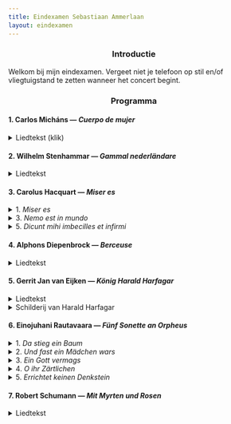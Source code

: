 ```yaml
---
title: Eindexamen Sebastiaan Ammerlaan
layout: eindexamen
---
```


<style>

.eindexamen
{
	white-space: pre;
}

.song
{
background: #444;
overflow: auto;
zoom: 1.0;
padding-bottom: 1em;
border: 1px solid #000;
}

.song .lyrics
{
float: left;
color: #ddd;
margin: 1em;
width: 20em;
}

.song #russian.lyrics { background: #009; }

.song #english.lyrics { background: #090; }   

.song .lyrics p { margin: .5em .2em; }
</style>
<center>

### Introductie
</center>
Welkom bij mijn eindexamen. Vergeet niet je telefoon op stil en/of vliegtuigstand te zetten wanneer het concert begint. 

<center>

### Programma
</center>

#### 1. Carlos Micháns ⁠— *Cuerpo de mujer*

<details><summary class="f5">Liedtekst (klik)</summary>
<div align="right">

**Pablo Neruda**
</div>
<p class="f6 lh-copy eindexamen overflow-auto">
Cuerpo de mujer, blancas colinas, muslos blancos,
	<i>Lichaam van een vrouw, blanke heuvels, blanke dijen,</i>
te pareces al mundo en tu actitud de entrega.
	<i>je lijkt op een wereld in je houding van overgave</i>
Mi cuerpo de labriego salvaje te socava
	<i>Mijn arbeiderslijf graaft ruw in je</i>
y hace saltar el hijo del fondo de la tierra.
	<i>en laat de zoon opspringen uit het diepst van de aarde.</i><br>
Fui solo como un túnel. De mí huían los pájaros
	<i>Ik ging alleen als een tunnel. Van mij vluchten de vogels</i>
y en mí la noche entraba su invasión poderosa.
	<i>en de nacht betrad mij met een krachtige invasie.</i>
Para sobrevivirme te forjé como un arma,
	<i>Om mezelf te overleven smeedde ik je als een wapen,</i>
como una flecha en mi arco, como una piedra en mi honda.
	<i>als een pijl in mijn boog, als een steen in mijn slinger.</i><br>
Pero cae la hora de la venganza, y te amo.
	<i>Maar het uur van de wraak valt, en ik hou van je.</i>
Cuerpo de piel, de musgo, de leche ávida y firme.
	<i>Lichaam van huid, van mos, van gretige en ferme melk.</i>
Ah los vasos del pecho! Ah los ojos de ausencia!
	<i>Ah de schepen van de borst! Ah de ogen van afwezigheid!</i>
Ah las rosas del pubis! Ah tu voz lenta y triste!
	<i>Ah de rozen van het schaambeen! Ah je zachte en trieste stem!</i><br>
Cuerpo de mujer mía, persistiré en tu gracia.
	<i>Vrouwenlichaam van mij, ik besta voort in jouw gratie.</i><br>
</p>
</details>

#### 2. Wilhelm Stenhammar ⁠— *Gammal nederländare*

<details><summary class="f5">Liedtekst</summary>
<div align="right">

**Bo Bergman**
</div>
<p class="f6 lh-copy eindexamen overflow-auto">
Det är inte roligt att stå och bulta längre Katinka.
	<i>Het is niet leuk meer om te staan kloppen, Katinka.</i>
Månen lyser och vädren gå,
	<i>De maan schijnt en de wind zwelt,</i>
och de frusna stjärnorna blinka.
	<i>en de bevroren sterren twinkelen.</i>
Min knoge är rod, min näsa blå.
	<i>Mijn knokkels zijn rood, mijn neus blauw.</i>
Se så, 
	<i>Kijk,</i>
lyft nu på dörrens klinka.
	<i>hef nu de deurklink op.</i><br>
Glänta på dörrn och låt mig få
	<i>Zet de deur op een kier en laat me</i>
tak över huvudet, din slinka.
	<i>een dak boven het hoofd hebben, jij sloerie.</i>
Du skall duka ett bord med små
	<i>Je zal een tafel dekken met kleine</i>
förgyllda koppar som vinka,
	<i>vergulde kopjes met een wenk,</i>
öl och brännvin och ost för två
	<i>Ale (bier) en brandewijn en kaas voor twee</i>
och så
	<i>en ook</i>
en fet och rykande skinka.
	<i>een vette en stomende ham.</i>
</p>
</details>

#### 3. Carolus Hacquart ⁠— *Miser es*

<details><summary class="f5">1. <i>Miser es</i></summary>
<div align="right">

**Thomas à Kempis**
</div>
<p class="f6 lh-copy eindexamen overflow-auto">
Miser es ubicumque fueris
	<i>Miserabel ben je waar je ook bent</i>
et quocumque te verteris
	<i>en waarheen je ook keert</i>
nisi ad Deum te convertas.
	<i>als je je niet tot de Heer bekeert.</i><br>
Quid turbaris
	<i>Waarom ben je verstoord</i>
qui a non succedit 
	<i>als alles niet lukt</i>
tibi sicut vis et desideras.
	<i>zoals jij wilt en verlangt.</i>
</p>
</details>

<details><summary class="f5">3. <i>Nemo est in mundo</i></summary>
<p class="f6 lh-copy eindexamen overflow-auto">
Nemo est in mundo
	<i>Er is niemand op de aarde</i>
sine aliqua tribulatione et angustia
	<i> zonder beproevingen en angst</i>
quam vis rex sit vel regina.
	<i>of je koning of koningin bent.</i>
</p>
</details>

<details><summary class="f5">5. <i>Dicunt mihi imbecilles et infirmi</i></summary>
<p class="f6 lh-copy eindexamen overflow-auto">
Dicunt mihi imbecilles et infirmi:
	<i>Zeggen veel imbecielen en zieken:</i>
"Ecce quam bonam vitam ille homo habet 
	<i>"Kijk wat een goed leven die man heeft</i>
Quam dives quam magnus quam potens et excelsus."
	<i>Hoe rijk en groots en machtig en krachtig."</i><br>
(6: Sed attende ad cælestia bona 
	<i>(Maar luister naar de hemelse goedheid</i>
et vide bis quod omnia ista temporalia nulla sunt.)
	<i>en zie dat al dit tijdelijke niets is.)</i>
</p>
</details>

#### 4. Alphons Diepenbrock ⁠— *Berceuse*

<details><summary class="f5">Liedtekst</summary>
<div align="right">

**Charles van Lerberghe**
</div>
<p class="f6 lh-copy eindexamen overflow-auto">
Le Seigneur a dit à son enfant:
	<i>De man heeft gezegd aan zijn kind:</i>
Va, par le clair jardin innocent des anges,
	<i>Ga naar de heldere onschuldige tuin van de engelen,</i>
où brillent les pommes et les roses. 
	<i>waar de appels en rozen fonkelen</i>
Il est à toi. C'est ton royaume.
	<i>Het is van jou. Het is jouw koninkrijk.</i><br>
Mais ne cueille des choses 
	<i>Maar pluk niks van de dingen</i>
Que la fleur;
	<i>dan de bloem;</i>
Laisse le fruit aux branches,
	<i>Laat het fruit aan de takken,</i>
N'approfondis pas le bonheur.
	<i>Zoek niet te veel geluk.</i><br>
Ne cherche pas à connaître
	<i>Streef niet te kennen</i>
Le secret de la terre
	<i>Het geheim van de aarde</i>
Et l'énigme des êtres.
	<i>En het enigma van het zijn.</i>
N'écoute pas la voix qui t'attire
	<i>Luister niet naar de stem die je lokt</i>
Au fond de l'ombre, la voix qui tente,
	<i>In het diepst van de schaduw, de stem die lonkt,</i>
La voix du serpent, ou la voix des sirènes,
	<i>De stem van de slang, of de stem van de sirenen,</i>
Ou celle des colombes ardentes
	<i>Of die van de vurige duiven</i>
Aux bosquets sombres de l'Amour.
	<i>In de sombere bosjes van de liefde.</i><br>
Reste ignorante, ne pense pas; chante.
	<i>Blijf onwetend, denk niet na; zing.</i>
Tout science est vaine,
	<i>Alle kennis is ijdelheid</i>
N'aime que la beauté.
	<i>Hou van niks dan de schoonheid.</i>
Et qu'elle soit pour toi toute la vérité.
	<i>En moge dat alle waarheid zijn die je nodig hebt.</i>
</p>
</details>

#### 5. Gerrit Jan van Eijken ⁠— *König Harald Harfagar*

<details><summary class="f5">Liedtekst</summary>
<div align="right">

**Heinrich Heine**
</div>
<p class="f6 lh-copy eindexamen overflow-auto">
Der König Harald Harfagar
	<i>De koning Harald Harfagar</i>
Sitzt unten in Meeresgründen,
	<i>Zit onder op de zeebodem,</i>
Bei seiner schönen Wasserfee;
	<i>Bij zijn mooie waterfee</i>
Die Jahre kommen und schwinden.
	<i>De jaren komen en gaan.</i><br>
Von Nixenzauber gebannt und gefeit,
	<i>Door watergeestenmagie verbannen en immuun,</i>
Er kann nicht leben, nicht sterben;
	<i>Hij kan niet leven, niet sterven;</i>
Zweihundert Jahre dauert schon
	<i>Tweehonderd jaar duurt al</i>
Sein seliges Verderben.
	<i>Zijn zalig verderf.</i><br>
Des Königs Haupt liegt auf dem Schoß
	<i>Het hoofd van de koning ligt op de schoot</i>
Der holden Frau, und mit Schmachten
	<i>Van de schone vrouw, en smachtend</i>
Schaut er nach ihren Augen empor;
	<i>Kijkt hij naar haar ogen op</i>
Kann nicht genug sie betrachten.
	<i>Kan niet genoeg ze aanschouwen.</i><br>
Sein goldnes Haar ward silbergrau,
	<i>Zijn gouden haar werd zilvergrijs</i>
Es treten die Backenknochen
	<i>De jukbeenderen treden</i>
Gespenstisch hervor aus dem gelben Gesicht
	<i>Geestachtig naar buiten uit het gele gezicht</i>
Der Leib ist welk und gebrochen.
	<i>Het lijf is week en gebroken</i><br>
Manchmal aus seinem Liebestraum
	<i>Soms uit zijn liefdesdroom</i>
Wird er plötzlich aufgeschüttert,
	<i>Wordt hij plotseling opgeschud</i>
Denn droben stürmt so wild die Flut
	<i>Want boven stormt zo wild de vloed</i>
Und das gläserne Schloß erzittert.
	<i>En het glazen slot trilt</i><br>
Manchmal ist ihm, als hört er im Wind
	<i>Soms is het hem, alsof hij hoort in de wind</i>
Normannenruf erschallen;
	<i>Een Noormannenroep schallen;</i>
Er hebt die Arme mit freudiger Hast,
	<i>Hij heft zijn armen met vreugdige haast,</i>
Läßt traurig sie wieder fallen.
	<i>Laat ze treurig weer vallen.</i><br>
Manchmal ist ihm, als hört er gar,
	<i>Soms is het hem, alsof hij zelfs hoort,</i>
Wie die Schiffer singen hier oben
	<i>Hoe de schippers zingen hierboven</i>
Und den König Harald Harfagar
	<i>En de Koning Harald Harfagar</i>
Im Heldenliede loben.
	<i>In heldenliederen loven.</i><br>
Der König stöhnt und schluchzt und weint
	<i>De koning steunt en snikt en weent</i>
Alsdann aus Herzensgrunde.
	<i>Vervolgens uit hartsredenen</i>
Schnell beugt sich hinab die Wasserfee
	<i>Snel buigt zich omlaag de waterfee</i>
Und küßt ihn mit lachendem Munde.
	<i>En kust hem met lachende mond.</i>
</p>
</details>

<details><summary class="f5">Schilderij van Harald Harfagar</summary><p class="f6 lh-copy eindexamen overflow-auto">
	<figure class="w-50-ns br3 ma0 ba b--light-gray">
		<img src="/images/blog/2020/Harald_Harfagar.jpg" alt="Harald_Harfagar" class="br3 br--top">
		<figcaption class="tc">Gustave Max Stevens (1871-1946) ⁠— Le Roi Harald Harfagar</figcaption>
	</figure>
</p>
</details>

#### 6. Einojuhani Rautavaara ⁠— *Fünf Sonette an Orpheus*

<details><summary class="f5">1. <i>Da stieg ein Baum</i></summary>
<div align="right">

**Rainer Maria Rilke**
</div>
<p class="f6 lh-copy eindexamen overflow-auto">
Da stieg ein Baum. O reine Übersteigung!
	<i>Daar steeg een boom. O pure overstijging!</i>
O Orpheus singt! O hoher Baum im Ohr.
	<i>O Orpheus zingt! O hoge boom in het oor.</i>
Und alles schwieg. Doch selbst in der verschweigung
	<i>En alles zweeg. Maar zelfs in de verstilling</i>
ging neuer Anfang, Wink und Wandlung vor.
	<i>kwam een nieuw begin, een wenk en verandering.</i><br>
Tiere aus Stille drangen aus dem klaren
	<i>Dieren uit stilte drongen uit het heldere</i>
gelösten wald von Lager und Genist;
	<i>verloste woud uit hollen en nesten;</i>
und da ergab sich, daß sie nicht aus List
	<i>en daar bleek, dat zij niet uit listigheid</i>
und nicht aus Angst in sich so leise waren,
	<i>en niet uit angst zo zacht waren,</i><br>
sondern aus Hören. Brüllen, Schrei, Geröhr
	<i>maar uit horen. Brullen, huilen, geschreeuw</i>
schien klein in ihren Herzen. Und wo eben
	<i>schenen klein in hun harten. En waar zojuist</i>
kaum eine Hütte war, dies zu empfangen,
	<i>nauwelijks een hut was om deze te ontvangen,</i><br>
ein Unterschlupf aus dunkelstem Verlangen
	<i>een onderdak uit het donkerste verlangen</i>
mit einem Zugang, dessen Pfosten beben, 
	<i>met een toegang waarvan de deurposten beven</i>
da schufst du ihnen Tempel im Gehör.
	<i>daar schep jij je tempel in het gehoor.</i>
</p>
</details>

<details><summary class="f5">2. <i>Und fast ein Mädchen wars</i></summary>
<p class="f6 lh-copy eindexamen overflow-auto">
Und fast ein Mädchen wars und ging hervor
	<i>En bijna een meisje was het en verscheen</i>
aus diesem einigen Glück von Sang und Leier
	<i>uit dit unieke geluk van zang en lier</i>
und glänzte klar durch ihre Frühlingsschleier
	<i>en glinsterde helder door haar lentesluier</i>
und machte sich ein Bett in meinem Ohr.
	<i>en maakte zich een bed in mijn oor.</i><br>
Und schlief in mir. Und alles war ihr Schlaf.
	<i>En sliep in mij. En alles was haar slaap.</i>
Die Bäume, die ich je bewundert, diese 
	<i>De bomen, die ik zo bewonder, deze</i>
fühlbare Ferne, die gefühlte Wiese
	<i>voelbare verte, de gevoelde weide</i>
und jedes Staunen, das mich selbst betraf.
	<i>en elke verbazing, die mij zelf betrof.</i><br>
Sie schlief die Welt. Singender Gott, wie hast 
	<i>Ze sliep de wereld. Zingende god, hoe heb</i>
du sie vollendet, daß sie nicht begehrte 
	<i>je het klaargespeeld, dat ze niet begeerde</i>
erst wach zu sein? Sieh, sie erstand und schlief. 
	<i>eerst wakker te zijn? Zie, ze stond op en sliep.</i><br>
Wo ist ihr Tod? O, wirst du dies Motiv 
	<i>Waar is haar dood? O, wil je dit motief</i>
erfinden noch, eh sich dein Lied verzehrte?—
	<i>uitwerken nog, voor je lied verteerd wordt?—</i>
Wo sinkt sie hin aus mir?... Ein Mädchen fast...
	<i>Waar zinkt ze heen uit mij?... Een meisje bijna...</i>
</p>
</details>

<details><summary class="f5">3. <i>Ein Gott vermags</i></summary>
<p class="f6 lh-copy eindexamen overflow-auto">
Ein Gott vermags. Wie aber, sag mir, soll
	<i>Een god kan het. Hoe echter, zeg me, kan</i>
ein Mann ihm folgen durch die schmale Leier?
	<i>een man hem volgen met de smalle lier?</i>
Sein Sinn ist Zwiespalt. An der Kreuzung zweier
	<i>Zijn zin is dubbelzinnig. Aan de kruising van twee</i>
Herzwege steht kein Tempel für Apoll.
	<i>hartenstromen staat geen tempel voor Apollo.</i><br>
Gesang, wie du ihn lehrst, ist nicht Begehr,
	<i>Zang, hoe je het leert, is niet begeerte,</i>
nicht Werbung um ein endlich noch Erreichtes;
	<i>niet werving voor iets eindelijk bereikts;</i>
Gesang ist Dasein. Für den Gott ein Leichtes.
	<i>zang is zijn. Voor een god iets lichts.</i>
Wann aber sind wir? Und wann wendet er
	<i>Wanneer echter zijn wij? En wanneer wendt hij</i><br>
an unser Sein die Erde und die Sterne?
	<i>aan ons </i>zijn<i> de aarde en de sterren?</i>
Dies ists nicht, Jüngling, Daß du liebst, wenn auch
	<i>Dit is niet, jongeling, wat je liefhebt, als ook</i>
die Stimme dann den Mund dir aufstößt,—lerne
	<i>de stemmen dan de mond je openstoot,—leer</i><br>
vergessen, daß du aufsangst. Das verrinnt.
	<i>vergeten, dat je opzong. Dat verloopt.</i> 
In Wahrheit singen, ist ein andrer Hauch.
	<i>In waarheid zingen, is een andere adem.</i>
Ein Hauch um nichts. Ein Wehn im Gott. Ein Wind.
	<i>Een adem om niets. Een ween in god. Een wind.</i>
</p>
</details>

<details><summary class="f5">4. <i>O ihr Zärtlichen</i></summary>
<p class="f6 lh-copy eindexamen overflow-auto">
O ihr Zärtlichen, tretet zuweilen
	<i>O jullie zachtmoedigen, treed nu en dan</i>
in den Atem, der euch nicht meint,
	<i>in de adem, die niet voor jullie is bedoeld,</i>
laßt ihn an eueren Wangen sich teilen,
	<i>laat hem op jullie wangen zich breken,</i>
hinter euch zittert er, wieder vereint.
	<i>achter jullie trilt hij, weer verenigd.</i><br>
O ihr Seligen, o ihr Heilen,
	<i>O jullie zaligen, o jullie helen,</i>
die ihr der Anfang der Herzen scheint
	<i>jullie die het begin lijken van harten</i>
Bogen der Pfeile und Ziele von Pfeilen,
	<i>Boog van pijlen en doelwit van pijlen,</i>
ewiger glänzt euer Lächeln verweint.
	<i>eeuwig glanst jullie lachen betraand.</i><br>
Fürchtet euch nicht zu leiden, die Schwere,
	<i>Vrees niet te lijden, het zware,</i>
gebt sie zurück an der Erde Gewicht;
	<i>geef het gewicht ervan terug aan de aarde;</i>
schwer sind die Berge, schwer sind die Meere.
	<i>zwaar zijn de bergen, zwaar zijn de zeeën.</i><br>
Selbst die als Kinder ihr pflanztet, die Bäume,
	<i>Zelfs wat als kinderen jullie plantten, de bomen,</i>
wurden zu schwer längst; ihr trüget sie nicht.
	<i>werden lang geleden te zwaar; jullie kunnen ze niet dragen.</i> 
Aber die Lüfte ... aber die Räume ...
	<i>Maar de luchten ... maar de ruimtes ...</i>
</p>
</details>

<details><summary class="f5">5. <i>Errichtet keinen Denkstein</i></summary>
<p class="f6 lh-copy eindexamen overflow-auto">
Errichtet keinen Denkstein. Laßt die Rose
	<i>Richt geen gedenksteen op. Laat de roos</i>
nur jedes Jahr zu seinen Gunsten blühn.
	<i>slechts elk jaar in zijn belang bloeien.</i> 
Denn Orpheus ists. Seine Metamorphose
	<i>Want het is Orpheus. Zijn metamorfose</i>
in dem und dem. Wir sollen uns nicht mühn
	<i>in dit en dat. We moeten ons niet moeien</i><br>
um andre Namen. Ein für alle Male
	<i>om andere namen. Eens en voor altijd</i>
ists Orpheus, wenn es singt. Er kommt und geht.
	<i>is het Orpheus, wanneer er gezongen wordt. Hij komt en gaat.</i>
Ists nicht schon viel, wenn er die Rosenschale
	<i>Is het niet al veel, wanneer hij de rozenschalen</i>
um ein paar Tage manchmal übersteht?
	<i>voor een paar dagen soms overleeft?</i><br>
O wie er schwinden muß, daß ihrs begrifft!
	<i>O hoe hij tanen moet, dat je dat begrijpt!</i>
Und wenn ihm selbst auch bangte, daß er schwände.
	<i>En wanneer hij zelf ook vreesde, dat hij taande.</i>
Indem sein Wort das Hiersein übertrifft,
	<i>Terwijl zijn woord het hierzijn overtreft.</i><br>
ist er schon dort, wohin ihrs nicht begleitet.
	<i>is hij al daar, waarheen je hem niet begeleidt.</i>
Der Leier Gitter zwängt ihm nicht die Hände.
	<i>De frets van de lier binden hem niet de handen.</i>
Und er gehorcht, indem er überschreitet.
	<i>En hij gehoorzaamt, doordat hij overschrijdt.</i>
</p>
</details>



#### 7. Robert Schumann ⁠— *Mit Myrten und Rosen*

<details><summary class="f5">Liedtekst</summary>
<div align="right">

**Heinrich Heine**
</div>
<p class="f6 lh-copy eindexamen overflow-auto">
Mit Myrthen und Rosen, lieblich und hold,
	<i>Met mirte en rozen, lieflijk en vertrouwd,</i>
Mit duft’gen Zypressen und Flittergold,
	<i>Met geurende cipressen en klatergoud,</i>
Möcht’ ich zieren dies Buch wie ’nen Totenschrein,
	<i>Wilde ik kleden dit boek als een dodenschrijn,</i>
Und sargen meine Lieder hinein.
	<i>En mijn liederen erin begraven</i><br>
O könnt’ ich die Liebe sargen hinzu!
	<i>O kon ik maar de liefde daarin begraven!</i>
Auf dem Grabe der Liebe wächst Blümlein der Ruh’,
	<i>In het graf van de liefde groeit het bloemetje van de rust,</i>
Da blüht es hervor, da pflückt man es ab,—
	<i>Daar schiet het omhoog, daar plukt men het af,—</i>
Doch mir blüht’s nur, wenn ich selber im Grab.
	<i>Maar bij mij bloeit het pas, als ik zelf in mijn graf lig.</i><br>
Hier sind nun die Lieder, die einst so wild,
	<i>Hier zijn nu de liederen, die eens zo wild,</i>
Wie ein Lavastrom, der dem Ätna entquillt,
	<i>Als een lavastroom, die de Etna ontwelt,</i>
Hervorgestürzt aus dem tiefsten Gemüt,
	<i>Omhooggeperst uit het diepste gevoel,</i>
Und rings viel blitzende Funken versprüht!
	<i>En rondom veel flitsende vonken sproeit!</i><br>
Nun liegen sie stumm und totengleich,
	<i>Nu liggen ze stom en als doden gelijk,</i>
Nun starren sie kalt und nebelbleich,
	<i>Nu staren ze koud en nevelbleek,</i>
Doch aufs neu’ die alte Glut sie belebt,
	<i>Maar ze beleven opnieuw hun oude gloed,</i>
Wenn der Liebe Geist einst über sie schwebt.
	<i>Als de lieve geest eens over ze zweeft.</i><br>
Und es wird mir im Herzen viel Ahnung laut:
	<i>En in mijn hart groeit het sterke vermoeden:</i>
Der Liebe Geist einst über sie taut;
	<i>De lieve geest stort zijn dauw eens over haar heen;</i>
Einst kommt dies Buch in deine Hand,
	<i>Eens komt dit boek in jouw hand,</i>
Du süsses Lieb im fernen Land.
	<i>Jij zoete geliefde in een ver land.</i><br>
Dann löst sich des Liedes Zauberbann,
	<i>Dan breekt de toverspreuk van het lied los,</i>
Die blassen Buchstaben schaun dich an,
	<i>De bleke letters kijken je aan,</i>
Sie schauen dir flehend ins schöne Aug’,
	<i>Ze kijken je smekend in je mooie ogen,</i>
Und flüstern mit Wehmut und Liebeshauch.
	<i>En fluisteren met weemoed en liefdeszucht.</i>
</p>
</details>


<!-- 
<center>

### Dank
</center>





<details><summary class="f5">(Klik)</summary>
<p class="f6 lh-copy">

Veel dank aan Selma Harkink, mijn *maestra* de afgelopen vier jaar waar ik zo veel van heb geleerd.

Veel dank aan Mariken Zandvliet en Carl van Reenen, mijn genadeloze correpetitoren de afgelopen jaren. 

Ook veel dank aan Jasper Schweppe, die mij het afgelopen jaar de kneepjes van het bariton-zijn heeft geleerd.

Veel dank aan Jón Þorsteinsson, die mij de eerste drie jaar aan het Utrechts Conservatorium wegwijs heeft gemaakt in het zingen na een leven van strijken.

Veel dank aan David Wilson-Johnson, Kaspar Kröner en Elisabeth Blom, de zangdocenten die mij geholpen hebben het conservatorium überhaupt binnen te komen.

Veel dank aan mijn ouders en aan Margreet en Els. Ik heb het hart niet op de tong, maar jullie stelden mij in staat zo ver te komen en ik probeer dat elke dag opnieuw te verdienen.

Veel dank aan mijn medezangers op het conservatorium. Ik heb er de afgelopen zeven jaar veel zien komen en gaan, en allen hebben mijn leven verder verrijkt. Met name veel dank aan Robin Lammertink voor haar medewerking aan dit examen, *nota bene* vlak voor haar eigen examen! 

Ook veel dank aan Veronika Akhmetchina, mijn *partner in crime* voor heel veel projecten de afgelopen jaren. Door Covid-19 helaas niet met mij op het podium, maar wel achter de schermen actief met het licht.

Veel dank aan alle andere musici met wie ik éigenlijk had gepland te zingen of spelen tijdens dit eindexamen. 

Veel dank aan Wilfred van de Peppel en Gusta Gerritsen, die me hebben geleerd hoe ik op een podium moet staan en hoe ik met de aandacht van een publiek om moet gaan.

Dank ook aan de medewerkers van het Utrechts Conservatorium. Ondanks een pandemie(!) stellen zij ons tóch in staat een fysiek eindexamen te hebben, waar bijna alle andere conservatoria dat niet doen.

Boven alles, natuurlijk: dank aan Sanne. Na de hele dag in de praktijk heeft ze ook nog energie voor mij en mijn onzin. Veel liefde daarvoor.
</p>
</details> -->